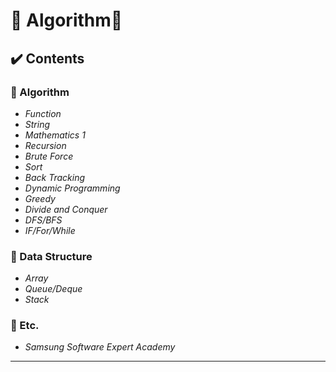 # :tada: Algorithm:tada:

## :heavy_check_mark: Contents
### :dart: Algorithm
- *Function*
- *String*
- *Mathematics 1*
- *Recursion*
- *Brute Force*
- *Sort*
- *Back Tracking*
- *Dynamic Programming*
- *Greedy*
- *Divide and Conquer*
- *DFS/BFS*
- *IF/For/While*

### :dart: Data Structure
- *Array*
- *Queue/Deque*
- *Stack*

### :dart: Etc.
- *Samsung Software Expert Academy*
---
